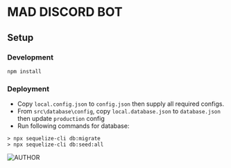# MAD DISCORD BOT

## Setup

### Development

```
npm install
```

### Deployment

- Copy `local.config.json` to `config.json` then supply all required configs.
- From `src\database\config`, copy `local.database.json` to `database.json` then update `production` config
- Run following commands for database:

```
> npx sequelize-cli db:migrate
> npx sequelize-cli db:seed:all
```

![AUTHOR](https://img.shields.io/badge/AUTHOR-CJ%20CANLAS-red?style=for-the-badge&logo=appveyor)
